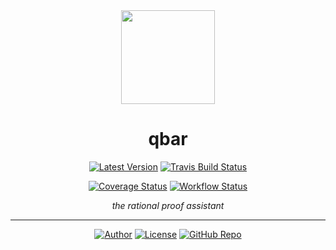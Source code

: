 <div align="center">

<a href="https://qbar.io">
    <img src="https://raw.githubusercontent.com/qdeduction/qdeduction.github.io/master/image/qbar_logo.png" width="150px">
</a>

# qbar

[![Latest Version](https://img.shields.io/crates/v/qbar.svg?style=flat-square)](https://crates.io/crates/qbar)
[![Travis Build Status](https://img.shields.io/travis/qdeduction/qbar.svg?style=flat-square)](https://travis-ci.com/qdeduction/qbar)
<!--[![Coveralls](https://img.shields.io/coveralls/github/qdeduction/qbar?style=flat-square)](https://coveralls.io/github/qdeduction/qbar)-->
[![Coverage Status](https://coveralls.io/repos/github/qdeduction/qbar/badge.svg?branch=master)](https://coveralls.io/github/qdeduction/qbar?branch=master)
[![Workflow Status](https://img.shields.io/github/workflow/status/qdeduction/qbar/rust?event=push&label=rust&logo=GitHub&style=flat-square)](https://github.com/qdeduction/qbar/actions)

_the rational proof assistant_

</div>

---
<div align="center">

[![Author](https://img.shields.io/badge/-bhgomes-blue?style=for-the-badge)](https://github.com/bhgomes)
[![License](https://img.shields.io/badge/-LICENSE-lightgray?style=for-the-badge)](LICENSE)
[![GitHub Repo](https://img.shields.io/badge/-GitHub-black?style=for-the-badge)](https://github.com/qdeduction/qbar)

</div>
